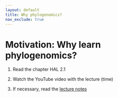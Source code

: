 ```yaml
---
layout: default
title: Why phylogenomics?
nav_exclude: true
---
```


# Motivation: Why learn phylogenomics?

1. Read the chapter HAL 2.1

2. Watch the YouTube video with the lecture (time)

3. If necessary, read the [lecture notes](https://github.com/crsl4/phylogenetics-class/tree/master/lecture-notes/lecture2-learn-home.md)